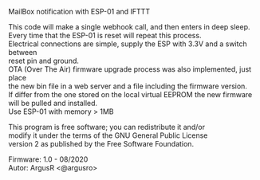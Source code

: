 MailBox notification with ESP-01 and IFTTT

This code will make a single webhook call, and then enters in deep sleep.<br/>
Every time that the ESP-01 is reset will repeat this process.<br/>
Electrical connections are simple, supply the ESP with 3.3V and a switch between<br/>
reset pin and ground.<br/>
OTA (Over The Air) firmware upgrade process was also implemented, just place<br/>
the new bin file in a web server and a file including the firmware version.<br/>
If differ from the one stored on the local virtual EEPROM the new firmware<br/>
will be pulled and installed.<br/>
Use ESP-01 with memory > 1MB<br/>

This program is free software; you can redistribute it and/or<br/>
modify it under the terms of the GNU General Public License<br/>
version 2 as published by the Free Software Foundation.<br/>

Firmware: 1.0 - 08/2020<br/>
Autor: ArgusR <@argusro>
